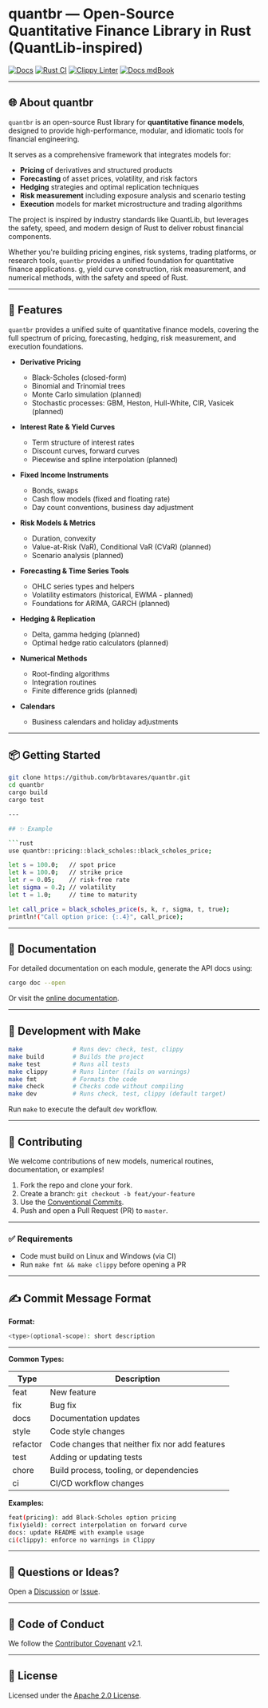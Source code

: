 # quantbr — Open-Source Quantitative Finance Library in Rust (QuantLib-inspired)

[![Docs](https://img.shields.io/badge/docs-online-blue)](https://quantbr.com)
[![Rust CI](https://github.com/quantbr/quantbr/actions/workflows/ci.yml/badge.svg)](https://github.com/quantbr/quantbr/actions/workflows/ci.yml)
[![Clippy Linter](https://github.com/quantbr/quantbr/actions/workflows/clippy.yml/badge.svg)](https://github.com/quantbr/quantbr/actions/workflows/clippy.yml)
[![Docs mdBook](https://img.shields.io/badge/docs-mdBook-blue?logo=githubpages&style=flat-square)](https://quantbr.github.io/quantbr)

---

## 🌐 About quantbr

`quantbr` is an open-source Rust library for **quantitative finance models**, designed to provide high-performance, modular, and idiomatic tools for financial engineering.  

It serves as a comprehensive framework that integrates models for:

- **Pricing** of derivatives and structured products
- **Forecasting** of asset prices, volatility, and risk factors
- **Hedging** strategies and optimal replication techniques
- **Risk measurement** including exposure analysis and scenario testing
- **Execution** models for market microstructure and trading algorithms  

The project is inspired by industry standards like QuantLib, but leverages the safety, speed, and modern design of Rust to deliver robust financial components.

Whether you're building pricing engines, risk systems, trading platforms, or research tools, `quantbr` provides a unified foundation for quantitative finance applications.
g, yield curve construction, risk measurement, and numerical methods, with the safety and speed of Rust.

---

## 🧱 Features

`quantbr` provides a unified suite of quantitative finance models, covering the full spectrum of pricing, forecasting, hedging, risk measurement, and execution foundations.

- **Derivative Pricing**
  - Black-Scholes (closed-form)
  - Binomial and Trinomial trees
  - Monte Carlo simulation (planned)
  - Stochastic processes: GBM, Heston, Hull-White, CIR, Vasicek (planned)

- **Interest Rate & Yield Curves**
  - Term structure of interest rates
  - Discount curves, forward curves
  - Piecewise and spline interpolation (planned)

- **Fixed Income Instruments**
  - Bonds, swaps
  - Cash flow models (fixed and floating rate)
  - Day count conventions, business day adjustment

- **Risk Models & Metrics**
  - Duration, convexity
  - Value-at-Risk (VaR), Conditional VaR (CVaR) (planned)
  - Scenario analysis (planned)

- **Forecasting & Time Series Tools**
  - OHLC series types and helpers
  - Volatility estimators (historical, EWMA - planned)
  - Foundations for ARIMA, GARCH (planned)

- **Hedging & Replication**
  - Delta, gamma hedging (planned)
  - Optimal hedge ratio calculators (planned)

- **Numerical Methods**
  - Root-finding algorithms
  - Integration routines
  - Finite difference grids (planned)

- **Calendars**
  - Business calendars and holiday adjustments

---

## 📦 Getting Started

```bash
git clone https://github.com/brbtavares/quantbr.git
cd quantbr
cargo build
cargo test

---

## ✨ Example

```rust
use quantbr::pricing::black_scholes::black_scholes_price;

let s = 100.0;   // spot price
let k = 100.0;   // strike price
let r = 0.05;    // risk-free rate
let sigma = 0.2; // volatility
let t = 1.0;     // time to maturity

let call_price = black_scholes_price(s, k, r, sigma, t, true);
println!("Call option price: {:.4}", call_price);
```

---

## 📃 Documentation

For detailed documentation on each module, generate the API docs using:

```bash
cargo doc --open
```

Or visit the [online documentation](https://quantbr.com).

---

## 🔧 Development with Make

```bash
make              # Runs dev: check, test, clippy
make build        # Builds the project
make test         # Runs all tests
make clippy       # Runs linter (fails on warnings)
make fmt          # Formats the code
make check        # Checks code without compiling
make dev          # Runs check, test, clippy (default target)
```

Run `make` to execute the default `dev` workflow.

---

## 🤝 Contributing

We welcome contributions of new models, numerical routines, documentation, or examples!

1. Fork the repo and clone your fork.
2. Create a branch: `git checkout -b feat/your-feature`
3. Use the [Conventional Commits](https://www.conventionalcommits.org/en/v1.0.0/).
4. Push and open a Pull Request (PR) to `master`.

---

### ✅ Requirements

- Code must build on Linux and Windows (via CI)
- Run `make fmt && make clippy` before opening a PR

---

## ✍️ Commit Message Format

**Format:**

```bash
<type>(optional-scope): short description
```

---

**Common Types:**

| Type     | Description                                    |
| -------- | ---------------------------------------------- |
| feat     | New feature                                    |
| fix      | Bug fix                                        |
| docs     | Documentation updates                          |
| style    | Code style changes                             |
| refactor | Code changes that neither fix nor add features |
| test     | Adding or updating tests                       |
| chore    | Build process, tooling, or dependencies        |
| ci       | CI/CD workflow changes                         |

**Examples:**

```bash
feat(pricing): add Black-Scholes option pricing
fix(yield): correct interpolation on forward curve
docs: update README with example usage
ci(clippy): enforce no warnings in Clippy

```

---

## 💬 Questions or Ideas?

Open a [Discussion](https://github.com/brbtavares/quantbr/discussions) or [Issue](https://github.com/brbtavares/quantbr/issues).

---

## 📜 Code of Conduct

We follow the [Contributor Covenant](https://www.contributor-covenant.org) v2.1.

---

## 📝 License

Licensed under the [Apache 2.0 License](LICENSE).
